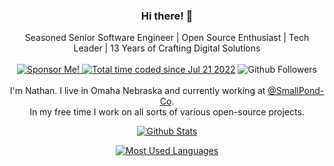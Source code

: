 <h3 align="center">Hi there! 👋</h3>


<p align="center">Seasoned Senior Software Engineer | Open Source Enthusiast | Tech Leader | 13 Years of Crafting Digital Solutions<br /><br /><a href="https://github.com/sponsors/nathan-fiscaletti">
    <img src="https://img.shields.io/badge/%F0%9F%92%B8-Sponsor%20Me!-blue" alt="Sponsor Me!" />
  </a>
  <a href="https://wakatime.com/@7fe9ed7e-a6f8-44c6-8930-b42e8682e429"><img src="https://wakatime.com/badge/user/7fe9ed7e-a6f8-44c6-8930-b42e8682e429.svg" alt="Total time coded since Jul 21 2022" /></a>
  <img src="https://img.shields.io/github/followers/nathan-fiscaletti?label=Follow&style=social" alt="Github Followers" /><br /><br />I'm Nathan. I live in Omaha Nebraska and currently working at <a href="https://github.com/SmallPond-co">@SmallPond-Co</a>.<br />
In my free time I work on all sorts of various open-source projects.</p>

<p align="center">
  <a href="https://github.com/anuraghazra/github-readme-stats">
    <img alt="Github Stats" src="https://github-readme-stats-lake-sigma.vercel.app/api?username=nathan-fiscaletti&show_icons=true&include_all_commits=true&count_private=true&line_height=21&theme=github_dark&border_color=58A6FF" />
  </a>
</p>

<p align="center">
  <a href="https://github.com/anuraghazra/github-readme-stats">
    <img alt="Most Used Languages" src="https://github-readme-stats-lake-sigma.vercel.app/api/top-langs/?username=nathan-fiscaletti&show_icons=true&line_height=27&langs_count=6&hide=html&layout=compact&theme=github_dark&border_color=58A6FF" />
  </a>
</p>

<!-- ![Metrics](https://metrics.lecoq.io/nathan-fiscaletti) -->


